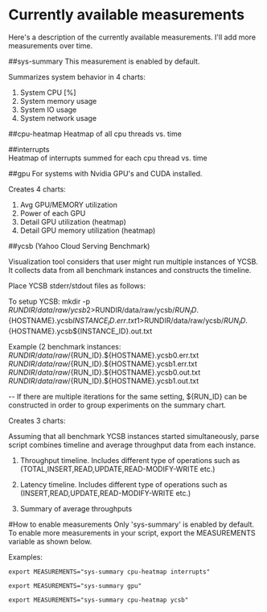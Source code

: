 # Currently available measurements
Here's a description of the currently available measurements.
I'll add more measurements over time.

##sys-summary
This measurement is enabled by default.

Summarizes system behavior in 4 charts:

1. System CPU [%]
2. System memory usage
3. System IO usage
4. System network usage

##cpu-heatmap 
Heatmap of all cpu threads vs. time

##interrupts  
Heatmap of interrupts summed for each cpu thread vs. time

##gpu
For systems with Nvidia GPU's and CUDA installed.

Creates 4 charts:

1. Avg GPU/MEMORY utilization
2. Power of each GPU
3. Detail GPU utilization (heatmap)
4. Detail GPU memory utilization (heatmap)

##ycsb (Yahoo Cloud Serving Benchmark)

Visualization tool considers that user might run multiple instances of YCSB. It collects data from all benchmark instances and constructs the timeline.


Place YCSB stderr/stdout files as follows:

To setup YCSB:
mkdir -p $RUNDIR/data/raw/ycsb
2>$RUNDIR/data/raw/ycsb/${RUN_ID}.${HOSTNAME}.ycsb${INSTANCE_ID}.err.txt 
1>$RUNDIR/data/raw/ycsb/${RUN_ID}.${HOSTNAME}.ycsb${INSTANCE_ID}.out.txt

Example (2 benchmark instances:
$RUNDIR/data/raw/${RUN_ID}.${HOSTNAME}.ycsb0.err.txt 
$RUNDIR/data/raw/${RUN_ID}.${HOSTNAME}.ycsb1.err.txt 
$RUNDIR/data/raw/${RUN_ID}.${HOSTNAME}.ycsb0.out.txt 
$RUNDIR/data/raw/${RUN_ID}.${HOSTNAME}.ycsb1.out.txt 

-- If there are multiple iterations for the same setting, ${RUN_ID} can be constructed in order to group experiments on the summary chart.


Creates 3 charts:

Assuming that all benchmark YCSB instances started simultaneously, parse script combines timeline and average throughput data from each instance.

1. Throughput timeline. Includes different type of operations such as (TOTAL,INSERT,READ,UPDATE,READ-MODIFY-WRITE etc.)

2. Latency timeline. Includes different type of operations such as (INSERT,READ,UPDATE,READ-MODIFY-WRITE etc.)

3. Summary of average throughputs


#How to enable measurements
Only 'sys-summary' is enabled by default. To enable more measurements in your 
script, export the MEASUREMENTS variable as shown below.

Examples:
```
export MEASUREMENTS="sys-summary cpu-heatmap interrupts"
```
```
export MEASUREMENTS="sys-summary gpu"
```
```
export MEASUREMENTS="sys-summary cpu-heatmap ycsb"
```